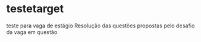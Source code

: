 # testetarget
teste para vaga de estágio
Resolução das questões propostas pelo desafio da vaga em questão
